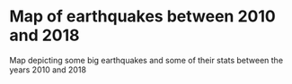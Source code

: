# Map of earthquakes between 2010 and 2018
 Map depicting some big earthquakes and some of their stats between the years 2010 and 2018
